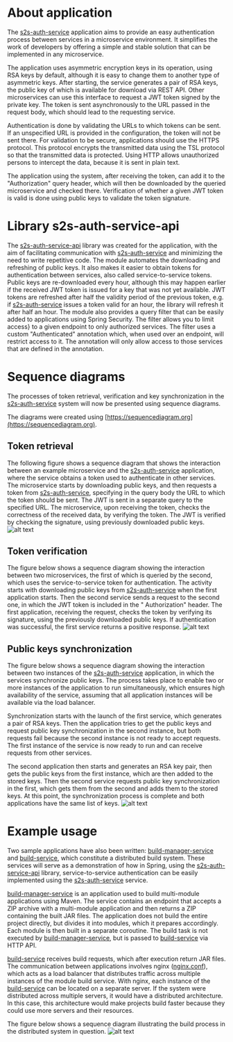 # About application

The [s2s-auth-service](https://github.com/MateuszSapala/s2s-auth-service) application aims to provide an easy
authentication process between services in a microservice environment. It simplifies the work of developers by offering
a simple and stable solution that can be implemented in any microservice.

The application uses asymmetric encryption keys in its operation, using RSA keys by default, although it is easy to
change them to another type of asymmetric keys. After starting, the service generates a pair of RSA keys, the public key
of which is available for download via REST API. Other microservices can use this interface to request a JWT token
signed by the private key. The token is sent asynchronously to the URL passed in the request body, which should lead to
the requesting service.

Authentication is done by validating the URLs to which tokens can be sent. If an unspecified URL is provided in the
configuration, the token will not be sent there. For validation to be secure, applications should use the HTTPS
protocol. This protocol encrypts the transmitted data using the TSL protocol so that the transmitted data is protected.
Using HTTP allows unauthorized persons to intercept the data, because it is sent in plain text.

The application using the system, after receiving the token, can add it to the "Authorization" query header, which will
then be downloaded by the queried microservice and checked there. Verification of whether a given JWT token is valid is
done using public keys to validate the token signature.

# Library s2s-auth-service-api

The [s2s-auth-service-api](https://github.com/MateuszSapala/s2s-auth-service-api) library was created for the
application, with the aim of facilitating communication
with [s2s-auth-service](https://github.com/MateuszSapala/s2s-auth-service) and minimizing the need to write repetitive
code. The module automates the downloading and refreshing of public keys. It also makes it easier to obtain tokens for
authentication between services, also called service-to-service tokens. Public keys are re-downloaded every hour,
although this may happen earlier if the received JWT token is issued for a key that was not yet available. JWT tokens
are refreshed after half the validity period of the previous token, e.g.
if [s2s-auth-service](https://github.com/MateuszSapala/s2s-auth-service) issues a token valid for an hour, the library
will refresh it after half an hour. The module also provides a query filter that can be easily added to applications
using Spring Security. The filter allows you to limit access} to a given endpoint to only authorized services. The
filter uses a custom "Authenticated" annotation which, when used over an endpoint, will restrict access to it. The
annotation will only allow access to those services that are defined in the annotation.

# Sequence diagrams

The processes of token retrieval, verification and key synchronization in
the [s2s-auth-service](https://github.com/MateuszSapala/s2s-auth-service) system will now be presented using sequence
diagrams.

The diagrams were created using [https://sequencediagram.org](https://sequencediagram.org).

## Token retrieval

The following figure shows a sequence diagram that shows the interaction between an example microservice and
the [s2s-auth-service](https://github.com/MateuszSapala/s2s-auth-service) application, where the service obtains a token
used to authenticate in other services. The microservice starts by downloading public keys, and then requests a token
from [s2s-auth-service](https://github.com/MateuszSapala/s2s-auth-service), specifying in the query body the URL to
which the token should be sent. The JWT is sent in a separate query to the specified URL. The microservice, upon
receiving the token, checks the correctness of the received data, by verifying the token. The JWT is verified by
checking the signature, using previously downloaded public keys.
![alt text](readme/SequenceDiagram-TokenRetrieval.png)

## Token verification

The figure below shows a sequence diagram showing the interaction between two microservices, the first of which is
queried by the second, which uses the service-to-service token for authentication. The activity starts with downloading
public keys from [s2s-auth-service](https://github.com/MateuszSapala/s2s-auth-service) when the first application
starts. Then the second service sends a request to the second one, in which the JWT token is included in the "
Authorization" header. The first application, receiving the request, checks the token by verifying its signature, using
the previously downloaded public keys. If authentication was successful, the first service returns a positive response.
![alt text](readme/SequenceDiagram-TokenVerification.png)

## Public keys synchronization

The figure below shows a sequence diagram showing the interaction between two instances of
the [s2s-auth-service](https://github.com/MateuszSapala/s2s-auth-service) application, in which the services synchronize
public keys. The process takes place to enable two or more instances of the application to run simultaneously, which
ensures high availability of the service, assuming that all application instances will be available via the load
balancer.

Synchronization starts with the launch of the first service, which generates a pair of RSA keys. Then the application
tries to get the public keys and request public key synchronization in the second instance, but both requests fail
because the second instance is not ready to accept requests. The first instance of the service is now ready to run and
can receive requests from other services.

The second application then starts and generates an RSA key pair, then gets the public keys from the first instance,
which are then added to the stored keys. Then the second service requests public key synchronization in the first, which
gets them from the second and adds them to the stored keys. At this point, the synchronization process is complete and
both applications have the same list of keys.
![alt text](readme/SequenceDiagram-KeysSynchronization.png)

# Example usage

Two sample applications have also been
written: [build-manager-service](https://github.com/MateuszSapala/build-manager-service)
and [build-service](https://github.com/MateuszSapala/build-service), which constitute a distributed build system. These
services will serve as a demonstration of how in Spring, using
the [s2s-auth-service-api](https://github.com/MateuszSapala/s2s-auth-service-api) library, service-to-service
authentication can be easily implemented using the [s2s-auth-service](https://github.com/MateuszSapala/s2s-auth-service)
service.

[build-manager-service](https://github.com/MateuszSapala/build-manager-service) is an application used to build
multi-module applications using Maven. The service contains an endpoint that accepts a ZIP archive with a multi-module
application and then returns a ZIP containing the built JAR files. The application does not build the entire project
directly, but divides it into modules, which it prepares accordingly. Each module is then built in a separate coroutine.
The build task is not executed by [build-manager-service](https://github.com/MateuszSapala/build-manager-service), but
is passed to [build-service](https://github.com/MateuszSapala/build-service) via HTTP API.

[build-service](https://github.com/MateuszSapala/build-service) receives build requests, which after execution return
JAR files. The communication between applications involves nginx ([nginx.conf](nginx.conf)), which acts as a load
balancer that distributes traffic across multiple instances of the module build service. With nginx, each instance of
the [build-service](https://github.com/MateuszSapala/build-service) can be located on a separate server. If the system
were distributed across multiple servers, it would have a distributed architecture. In this case, this architecture
would make projects build faster because they could use more servers and their resources.

The figure below shows a sequence diagram illustrating the build process in the distributed system in question.
![alt text](readme/SequenceDiagram-ExampleApplications.png)
